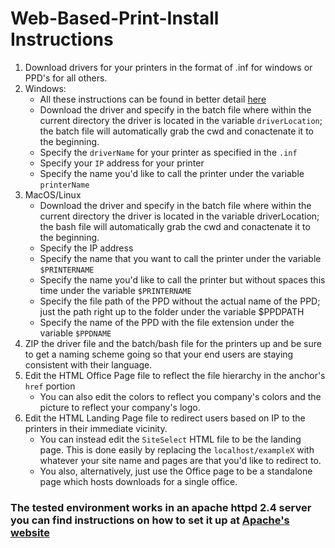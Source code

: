 # Web-Based-Print-Install Instructions
1. Download drivers for your printers in the format of .inf for windows or PPD's for all others.
2. Windows:
    * All these instructions can be found in better detail [here](http://archive.is/KpuHL)
    * Download the driver and specify in the batch file where within the current directory the driver is located in the variable `driverLocation`; the batch file will automatically grab the cwd and conactenate it to the beginning.
    * Specify the `driverName` for your printer as specified in the `.inf`
    * Specify your `IP` address for your printer
    * Specify the name you'd like to call the printer under the variable `printerName`   
3. MacOS/Linux
    * Download the driver and specify in the batch file where within the current directory the driver is located in the variable driverLocation; the bash file will automatically grab the cwd and conactenate it to the beginning.
    * Specify the IP address
    * Specify the name that you want to call the printer under the variable `$PRINTERNAME`
    * Specify the name you'd like to call the printer but without spaces this time under the variable `$PRINTERNAME`
    * Specify the file path of the PPD without the actual name of the PPD; just the path right up to the folder under the variable $PPDPATH
    * Specify the name of the PPD with the file extension under the variable `$PPDNAME`
4. ZIP the driver file and the batch/bash file for the printers up and be sure to get a naming scheme going so that your end users are staying consistent with their language.
5. Edit the HTML Office Page file to reflect the file hierarchy in the anchor's `href` portion
    * You can also edit the colors to reflect you company's colors and the picture to reflect your company's logo.
6. Edit the HTML Landing Page file to redirect users based on IP to the printers in their immediate vicinity.
    * You can instead edit the `SiteSelect` HTML file to be the landing page. This is done easily by replacing the `localhost/exampleX` with whatever your site name and pages are that you'd like to redirect to.
    * You also, alternatively, just use the Office page to be a standalone page which hosts downloads for a single office.

### The tested environment works in an apache httpd 2.4 server you can find instructions on how to set it up at [Apache's website](https://www.apache.org)
